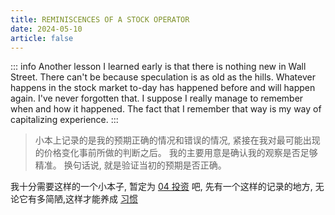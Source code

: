 ```yaml
---
title: REMINISCENCES OF A STOCK OPERATOR
date: 2024-05-10
article: false
---
```


::: info
Another lesson I learned early is that there is nothing new in Wall Street. There can't be because speculation is as old as the hills. Whatever happens in the stock market to-day has happened before and will happen again. I've never forgotten that. I suppose I really manage to remember when and how it happened. The fact that I remember that way is my way of capitalizing experience.
:::

> 小本上记录的是我的预期正确的情况和错误的情况, 紧接在我对最可能出现的价格变化事前所做的判断之后。 我的主要用意是确认我的观察是否足够精准。 换句话说, 就是验证当初的预期是否正确。

我十分需要这样的一个小本子, 暂定为 [04 投资](../../03%20Life/04%20投资/04%20投资) 吧, 先有一个这样的记录的地方, 无论它有多简陋,这样才能养成 [习惯](原子习惯)

